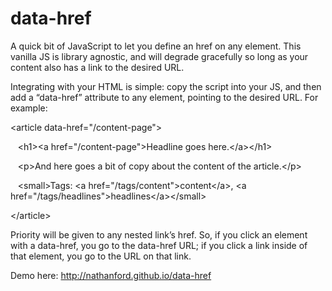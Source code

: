 data-href
=========

A quick bit of JavaScript to let you define an href on any element. This vanilla JS is library agnostic, and will degrade gracefully so long as your content also has a link to the desired URL.

Integrating with your HTML is simple: copy the script into your JS, and then add a “data-href” attribute to any element, pointing to the desired URL. For example:

&lt;article data-href="/content-page">

&nbsp;&nbsp;&nbsp;&lt;h1>&lt;a href="/content-page">Headline goes here.&lt;/a>&lt;/h1>

&nbsp;&nbsp;&nbsp;&lt;p>And here goes a bit of copy about the content of the article.&lt;/p>
  
&nbsp;&nbsp;&nbsp;&lt;small>Tags: &lt;a href="/tags/content">content&lt;/a>, &lt;a href="/tags/headlines">headlines&lt;/a>&lt;/small>

&lt;/article>

Priority will be given to any nested link’s href. So, if you click an element with a data-href, you go to the data-href URL; if you click a link inside of that element, you go to the URL on that link.

Demo here: http://nathanford.github.io/data-href
